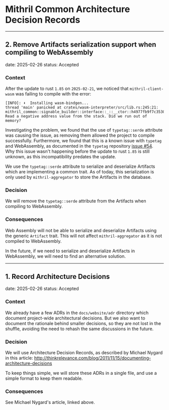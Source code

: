 # Mithril Common Architecture Decision Records

---

<!--
Template of ADR

## ID. TITLE

date: 2025-XX-XX
status: Accepted

### Context

To complete

### Decision

To complete

### Consequences

To complete
-->

## 2. Remove Artifacts serialization support when compiling to WebAssembly

date: 2025-02-26
status: Accepted

### Context

After the update to rust `1.85` on `2025-02-21`, we noticed that `mithril-client-wasm` was failing to compile with the error:

```
[INFO]: ⬇️  Installing wasm-bindgen...
thread 'main' panicked at crates/wasm-interpreter/src/lib.rs:245:21:
mithril_common::signable_builder::interface::_::__ctor::h4977fb9f7c35308c: Read a negative address value from the stack. Did we run out of memory?
```

Investigating the problem, we found that the use of `typetag::serde` attribute was causing the issue, as removing them
allowed the project to compile successfully.
Furthermore, we found that this is a known issue with `typetag` and WebAssembly, as documented in the `typetag` repository
[issue #54](https://github.com/dtolnay/typetag/issues/54).
Why this issue wasn't happening before the update to rust `1.85` is still unknown, as this incompatibility predates the update.

We use the `typetag::serde` attribute to serialize and deserialize Artifacts which are implementing a common trait.
As of today, this serialization is only used by `mithril-aggregator` to store the Artifacts in the database.

### Decision

We will remove the `typetag::serde` attribute from the Artifacts when compiling to WebAssembly.

### Consequences

Web Assembly will not be able to serialize and deserialize Artifacts using the generic `Artifact` trait.
This will not affect `mithril-aggregator` as it is not compiled to WebAssembly.

In the future, if we need to serialize and deserialize Artifacts in WebAssembly, we will need to find an alternative solution.

---

## 1. Record Architecture Decisions

date: 2025-02-26
status: Accepted

### Context

We already have a few ADRs in the `docs/website/adr` directory which document project-wide architectural decisions.
But we also want to document the rationale behind smaller decisions, so they are not lost in the shuffle, avoiding
the need to rehash the same discussions in the future.

### Decision

We will use Architecture Decision Records, as described by Michael Nygard in this article: http://thinkrelevance.com/blog/2011/11/15/documenting-architecture-decisions

To keep things simple, we will store these ADRs in a single file, and use a simple format to keep them readable.

### Consequences

See Michael Nygard's article, linked above.

